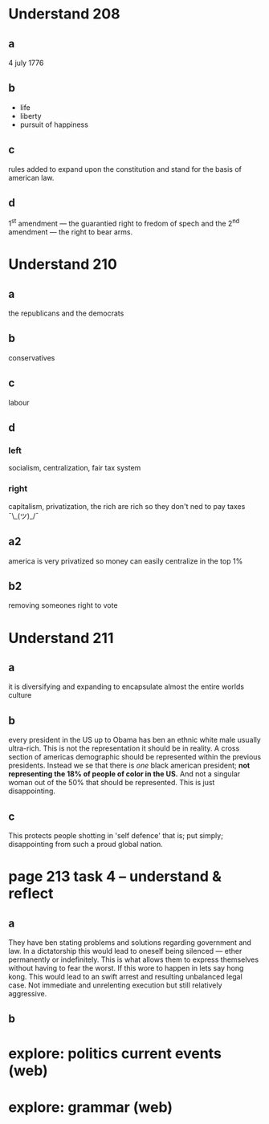 # Understand 208

## a

4 july 1776

## b

- life
- liberty
- pursuit of happiness

## c

rules added to expand upon the constitution and stand for the basis of american law.

## d

&#49;<sup>st</sup> amendment &mdash; the guarantied right to fredom of spech and the 2<sup>nd</sup> amendment &mdash; the right to bear arms.

# Understand 210

## a

the republicans and the democrats

## b

conservatives

## c

labour

## d

### left

socialism, centralization, fair tax system

### right

capitalism, privatization, the rich are rich so they don't ned to pay taxes ¯\\\_(ツ)\_/¯

## a2

america is very privatized so money can easily centralize in the top 1%

## b2

removing someones right to vote

# Understand 211

## a

it is diversifying and expanding to encapsulate almost the entire worlds culture

## b

<!-- shit thats a tangent -->

every president in the US up to Obama has ben an ethnic white male usually ultra-rich. This is not the representation it should be in reality. A cross section of americas demographic should be represented within the previous presidents. Instead we se that there is _one_ black american president; **not representing the 18% of people of color in the US.** And not a singular woman out of the 50% that should be represented. This is just disappointing.

## c

<!-- there was more -->

This protects people shotting in 'self defence' that is; put simply; disappointing from such a proud global nation.

# page 213 task 4 &ndash; understand & reflect

## a

They have ben stating problems and solutions regarding government and law. In a dictatorship this would lead to oneself being silenced &mdash; ether permanently or indefinitely. This is what allows them to express themselves without having to fear the worst. If this wore to happen in lets say hong kong. This would lead to an swift arrest and resulting unbalanced legal case. Not immediate and unrelenting execution but still relatively aggressive.

## b



# explore: politics current events (web)

# explore: grammar (web)
